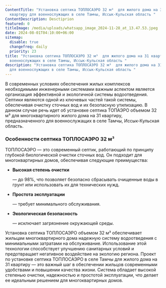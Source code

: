 ```yaml
---
ContentTitle: "Установка септика ТОПЛОСАЭРО 32 м³  для жилого дома на 31
  квартиру для военнослужащих в селе Тамчы, Иссык-Кульская область "
ContentDescription: Desctiprion
featured: 0
titleImage: /media/uploads/whatsapp_image_2024-11-28_at_13.47.53.jpeg
date: 2024-08-01T04:10:00+06:00
sitemap:
  disable: true
  changefreq: daily
  priority: 23
title: "Установка септика ТОПЛОСАЭРО 32 м³  для жилого дома на 31 квартиру для
  военнослужащих в селе Тамчы, Иссык-Кульская область "
description: "Установка септика ТОПЛОСАЭРО 32 м³  для жилого дома на 31 квартиру
  для военнослужащих в селе Тамчы, Иссык-Кульская область "
---
```

В современных условиях обеспечения жилых комплексов необходимыми инженерными системами важным аспектом является организация эффективной и экологичной системы водоотведения. Септики являются одной из ключевых частей такой системы, обеспечивая очистку сточных вод и их безопасную утилизацию. В данном случае речь идет об установке септика ТОПАЭРО объемом 32 м³ для многоквартирного жилого дома на 31 квартиру, предназначенного для военнослужащих в селе Тамчы, Иссык-Кульская область.

### Особенности септика ТОПЛОСАЭРО 32 м³

ТОПЛОСАЭРО — это современный септик, работающий по принципу глубокой биологической очистки сточных вод. Он подходит для многоквартирных домов, обеспечивая следующие преимущества:

* **Высокая степень очистки**

   — до 98%, что позволяет безопасно сбрасывать очищенные воды в грунт или использовать их для технических нужд.
* **Простота эксплуатации**

   — требует минимального обслуживания.
* **Экологическая безопасность**

   — исключает загрязнение окружающей среды.

Установка септика ТОПЛОСАЭРО объемом 32 м³ обеспечивает жильцам многоквартирного дома надежную систему водоотведения с минимальными затратами на обслуживание. Использование этой технологии способствует улучшению санитарных условий и предотвращает негативное воздействие на экологию региона.
Проект по установке септика ТОПЛОСАЭРО в селе Тамчы для жилого дома на 31 квартиру — это важный шаг в обеспечении жильцов современными удобствами и повышении качества жизни. Система обладает высокой степенью очистки, надежностью и простотой эксплуатации, что делает ее идеальным решением для многоквартирных домов.
